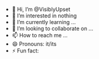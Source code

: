 - 👋 Hi, I’m @VisiblyUpset
- 👀 I’m interested in nothing 
- 🌱 I’m currently learning ...
- 💞️ I’m looking to collaborate on ...
- 📫 How to reach me ...
- 😄 Pronouns: it/its
- ⚡ Fun fact: 

<!---
VisiblyUpset/VisiblyUpset is a ✨ special ✨ repository because its `README.md` (this file) appears on your GitHub profile.
You can click the Preview link to take a look at your changes.
--->
